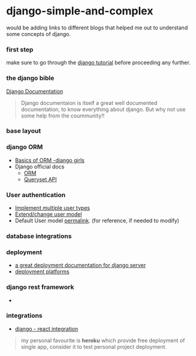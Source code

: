 # django-simple-and-complex
would be adding links to different blogs that helped me out to understand some concepts of django.

### first step
make sure to go through the [django tutorial](https://docs.djangoproject.com/en/3.1/intro/tutorial01/) before proceeding any further.

### the django bible
[Django Documentation](https://docs.djangoproject.com/en/3.1/)

> Django documentaion is itself a great well documented documentation, to know everything about django. But why not use some help from the coummunity!!

### base layout

### django ORM
- [Basics of ORM -django girls](https://tutorial.djangogirls.org/en/dynamic_data_in_templates/)
- Django official docs
  - [ORM](https://docs.djangoproject.com/en/3.1/topics/db/queries/)
  - [Queryset API](https://docs.djangoproject.com/en/3.1/ref/models/querysets/#django.db.models.query.QuerySet.exists)

### User authentication
- [Implement multiple user types](https://simpleisbetterthancomplex.com/tutorial/2018/01/18/how-to-implement-multiple-user-types-with-django.html)
- [Extend/change user model](https://simpleisbetterthancomplex.com/tutorial/2016/07/22/how-to-extend-django-user-model.html)
- Default User model [permalink](https://github.com/django/django/blob/ff6ee5f06c2850f098863d4a747069e10727293e/django/contrib/auth/models.py#L225-404). (for reference, if needed to modify)

### database integrations

### deployment
- [a great deployment documentation for django server](https://developer.mozilla.org/en-US/docs/Learn/Server-side/Django/Deployment)
- [deployment platforms](https://djangofriendly.com/index.html)

### django rest framework
- 

### integrations
- [django - react integration](https://alphacoder.xyz/dead-simple-react-django-setup/)

> my personal favourite is **heroku** which provide free deployment of single app, consider it to test personal project deployment.
